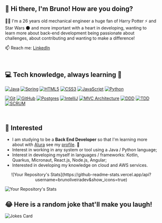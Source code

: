 ## 👾 Hi there, I'm Bruno! How are you doing?


🧑‍💻 I'm a 26 years old mechanical engineer a huge fan of Harry Potter ⚡️ and Star Wars 🌑 and more important with a heart in developing, wanting to learn more about back-end development being passionate about challenges, about contributing and wanting to make a difference!

📫 Reach me: [LinkedIn](https://www.linkedin.com/in/brunoliveiradev/)

<br>




## **💻 Tech knowledge, always learning** 🧠


[![Java](https://camo.githubusercontent.com/7ae41bb28ad0e117cf83df0b755cffc69120c60ba69eab3833324db72adf612c/68747470733a2f2f696d672e736869656c64732e696f2f62616467652f4a4156412d3030373339362e7376673f267374796c653d666c6174266c6f676f3d6a617661266c6f676f436f6c6f723d7768697465)](https://camo.githubusercontent.com/7ae41bb28ad0e117cf83df0b755cffc69120c60ba69eab3833324db72adf612c/68747470733a2f2f696d672e736869656c64732e696f2f62616467652f4a4156412d3030373339362e7376673f267374796c653d666c6174266c6f676f3d6a617661266c6f676f436f6c6f723d7768697465) [![Spring](https://camo.githubusercontent.com/1b7ac2c3d32ed231b6a154edaef58c92848d0e8f341e6f1dddb3c175800c52c8/68747470733a2f2f696d672e736869656c64732e696f2f62616467652f535052494e472d3644423333462e7376673f267374796c653d666c6174266c6f676f3d737072696e67266c6f676f436f6c6f723d7768697465)](https://camo.githubusercontent.com/1b7ac2c3d32ed231b6a154edaef58c92848d0e8f341e6f1dddb3c175800c52c8/68747470733a2f2f696d672e736869656c64732e696f2f62616467652f535052494e472d3644423333462e7376673f267374796c653d666c6174266c6f676f3d737072696e67266c6f676f436f6c6f723d7768697465) [![HTML5](https://camo.githubusercontent.com/5aaa493e3cfe33a44e2474afb656210e55ce612012367546cbb454a1ef73d9f2/68747470733a2f2f696d672e736869656c64732e696f2f62616467652f48544d4c352d4533344632362e7376673f267374796c653d666c6174266c6f676f3d68746d6c35266c6f676f436f6c6f723d7768697465)](https://camo.githubusercontent.com/5aaa493e3cfe33a44e2474afb656210e55ce612012367546cbb454a1ef73d9f2/68747470733a2f2f696d672e736869656c64732e696f2f62616467652f48544d4c352d4533344632362e7376673f267374796c653d666c6174266c6f676f3d68746d6c35266c6f676f436f6c6f723d7768697465) [![CSS3](https://camo.githubusercontent.com/b3f1eddf3c48cfa61466c88f3dcf3f1b51616e2c8ff3447ac90c84f802545082/68747470733a2f2f696d672e736869656c64732e696f2f62616467652f435353332d2532333135373242362e7376673f267374796c653d666c6174266c6f676f3d63737333266c6f676f436f6c6f723d7768697465)](https://camo.githubusercontent.com/b3f1eddf3c48cfa61466c88f3dcf3f1b51616e2c8ff3447ac90c84f802545082/68747470733a2f2f696d672e736869656c64732e696f2f62616467652f435353332d2532333135373242362e7376673f267374796c653d666c6174266c6f676f3d63737333266c6f676f436f6c6f723d7768697465) [![JavaScript](https://camo.githubusercontent.com/f2ffb4b78b9aa9e39e511280def47fce6d9eae8daa2f60af369da49aa3baab33/68747470733a2f2f696d672e736869656c64732e696f2f62616467652f4a4156415343524950542d3332333333302e7376673f267374796c653d666c6174266c6f676f3d6a617661736372697074266c6f676f436f6c6f723d253233463744463145)](https://camo.githubusercontent.com/f2ffb4b78b9aa9e39e511280def47fce6d9eae8daa2f60af369da49aa3baab33/68747470733a2f2f696d672e736869656c64732e696f2f62616467652f4a4156415343524950542d3332333333302e7376673f267374796c653d666c6174266c6f676f3d6a617661736372697074266c6f676f436f6c6f723d253233463744463145) [![Python](https://camo.githubusercontent.com/5f98fc2a479da557fcdfec2705c2848886001ee7ac622f779ae6972edaf5aa22/68747470733a2f2f696d672e736869656c64732e696f2f62616467652f505954484f4e2d3337373641422e7376673f267374796c653d666c6174266c6f676f3d707974686f6e266c6f676f436f6c6f723d7768697465)](https://camo.githubusercontent.com/5f98fc2a479da557fcdfec2705c2848886001ee7ac622f779ae6972edaf5aa22/68747470733a2f2f696d672e736869656c64732e696f2f62616467652f505954484f4e2d3337373641422e7376673f267374796c653d666c6174266c6f676f3d707974686f6e266c6f676f436f6c6f723d7768697465) 

[![Git](https://camo.githubusercontent.com/a604b4938da68b9051bab5a12cdf4f4d71f85433ce5d25ef6e020e02b9c625b4/68747470733a2f2f696d672e736869656c64732e696f2f62616467652f4749542d2532334630353033332e7376673f267374796c653d666c6174266c6f676f3d676974266c6f676f436f6c6f723d7768697465)](https://camo.githubusercontent.com/a604b4938da68b9051bab5a12cdf4f4d71f85433ce5d25ef6e020e02b9c625b4/68747470733a2f2f696d672e736869656c64732e696f2f62616467652f4749542d2532334630353033332e7376673f267374796c653d666c6174266c6f676f3d676974266c6f676f436f6c6f723d7768697465) [![GitHub](https://camo.githubusercontent.com/b6ab2e2eb78c84ec7ed8f775d9ed0349575ad5336c54d777bd06e361c0296698/68747470733a2f2f696d672e736869656c64732e696f2f62616467652f4749544855422d2532333132313031312e7376673f267374796c653d666c6174266c6f676f3d676974687562266c6f676f436f6c6f723d7768697465)](https://camo.githubusercontent.com/b6ab2e2eb78c84ec7ed8f775d9ed0349575ad5336c54d777bd06e361c0296698/68747470733a2f2f696d672e736869656c64732e696f2f62616467652f4749544855422d2532333132313031312e7376673f267374796c653d666c6174266c6f676f3d676974687562266c6f676f436f6c6f723d7768697465)  [![Postgres](https://camo.githubusercontent.com/9fb9c9d874eabe958c4007707a243717dfc7abf7979f3ebcfc567852bae9f133/68747470733a2f2f696d672e736869656c64732e696f2f62616467652f504f5354475245532d2532333331363139322e7376673f267374796c653d666c6174266c6f676f3d706f737467726573716c266c6f676f436f6c6f723d7768697465)](https://camo.githubusercontent.com/9fb9c9d874eabe958c4007707a243717dfc7abf7979f3ebcfc567852bae9f133/68747470733a2f2f696d672e736869656c64732e696f2f62616467652f504f5354475245532d2532333331363139322e7376673f267374796c653d666c6174266c6f676f3d706f737467726573716c266c6f676f436f6c6f723d7768697465) [![IntelliJ](https://camo.githubusercontent.com/de7f635a30a22fdd35113e19d8a25a41607653440abc6996b19c587df2dbaf81/68747470733a2f2f696d672e736869656c64732e696f2f62616467652f494e54454c4c494a2d3030303030302e7376673f267374796c653d666c6174266c6f676f3d696e74656c6c696a2d69646561)](https://camo.githubusercontent.com/de7f635a30a22fdd35113e19d8a25a41607653440abc6996b19c587df2dbaf81/68747470733a2f2f696d672e736869656c64732e696f2f62616467652f494e54454c4c494a2d3030303030302e7376673f267374796c653d666c6174266c6f676f3d696e74656c6c696a2d69646561) 
 [![MVC Architecture](https://camo.githubusercontent.com/7f4cb63024571c29855606aa391e2e3eb7dedb467e65f5dd18e8d29e7c62411d/68747470733a2f2f696d672e736869656c64732e696f2f62616467652f4d56432d3838383838382e7376673f267374796c653d666c6174266c6f676f436f6c6f723d7768697465)](https://camo.githubusercontent.com/7f4cb63024571c29855606aa391e2e3eb7dedb467e65f5dd18e8d29e7c62411d/68747470733a2f2f696d672e736869656c64732e696f2f62616467652f4d56432d3838383838382e7376673f267374796c653d666c6174266c6f676f436f6c6f723d7768697465) [![DDD](https://camo.githubusercontent.com/9cd633b307b9ccd33740bf62ec83485433e01035f3f020147c370e93bd7b606a/68747470733a2f2f696d672e736869656c64732e696f2f62616467652f444f4d41494e25323044442d3032353639422e7376673f267374796c653d666c6174266c6f676f3d646464266c6f676f436f6c6f723d7768697465)](https://camo.githubusercontent.com/9cd633b307b9ccd33740bf62ec83485433e01035f3f020147c370e93bd7b606a/68747470733a2f2f696d672e736869656c64732e696f2f62616467652f444f4d41494e25323044442d3032353639422e7376673f267374796c653d666c6174266c6f676f3d646464266c6f676f436f6c6f723d7768697465) [![TDD](https://camo.githubusercontent.com/944374ac2a0aeb4b2815ec5c1dffcbb3c138a4a44a8b559f3d9bd8b17e00dea2/68747470733a2f2f696d672e736869656c64732e696f2f62616467652f5445535425323044442d4533344632362e7376673f267374796c653d666c6174266c6f676f3d746464266c6f676f436f6c6f723d7768697465)](https://camo.githubusercontent.com/944374ac2a0aeb4b2815ec5c1dffcbb3c138a4a44a8b559f3d9bd8b17e00dea2/68747470733a2f2f696d672e736869656c64732e696f2f62616467652f5445535425323044442d4533344632362e7376673f267374796c653d666c6174266c6f676f3d746464266c6f676f436f6c6f723d7768697465)  [![SCRUM](https://camo.githubusercontent.com/481f0a771a879111d1045582d090077e07981425c109aaed5fdd8a049078695a/68747470733a2f2f696d672e736869656c64732e696f2f62616467652f534352554d2d3644423333462e7376673f267374796c653d666c6174266c6f676f3d646464266c6f676f436f6c6f723d7768697465)](https://camo.githubusercontent.com/481f0a771a879111d1045582d090077e07981425c109aaed5fdd8a049078695a/68747470733a2f2f696d672e736869656c64732e696f2f62616467652f534352554d2d3644423333462e7376673f267374796c653d666c6174266c6f676f3d646464266c6f676f436f6c6f723d7768697465)  

<br>

## 🚀 Interested

* I am studying to be a **Back End Developer** so that I'm learning more about with [Alura](https://www.alura.com.br) see my [profile](https://cursos.alura.com.br/user/brunoliveiradev). :blue_heart:
* Interest in working in any system or tool using a Java / Python language;
* Interest in developing myself in languages / frameworks: Kotlin, Quarkus, Micronaut, React.js, Node.js, Angular;
* Interested in developing my knowledge on cloud and AWS services.

<p align="center">
![Your Repository's Stats](https://github-readme-stats.vercel.app/api?username=brunoliveiradev&show_icons=true)

![Your Repository's Stats](https://github-readme-stats.vercel.app/api/top-langs/?username=brunoliveiradev&theme=blue-green)
</p>

## 😂 Here is a random joke that'll make you laugh!
![Jokes Card](https://readme-jokes.vercel.app/api)


<!---
brunoliveiradev/brunoliveiradev is a ✨ special ✨ repository because its `README.md` (this file) appears on your GitHub profile.
You can click the Preview link to take a look at your changes.
--->
